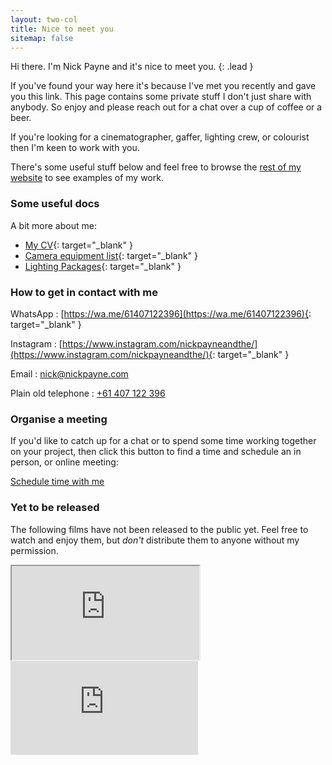 ```yaml
---
layout: two-col
title: Nice to meet you
sitemap: false
---
```


Hi there. I'm Nick Payne and it's nice to meet you.
{: .lead }

If you've found your way here it's because I've met you recently and gave you this link. This page contains some private stuff I don't just share with anybody. So enjoy and please reach out for a chat over a cup of coffee or a beer.

If you're looking for a cinematographer, gaffer, lighting crew, or colourist then I'm keen to work with you.

There's some useful stuff below and feel free to browse the [rest of my website](/) to see examples of my work.

### Some useful docs

A bit more about me:

- [My CV](https://docs.google.com/document/d/1NyPb5wqSE8JerlxA8x-j1cQA-B7BV8EFsJM1PiMa7no/edit?usp=sharing){: target="_blank" }
- [Camera equipment list](https://docs.google.com/document/d/1ZROWDbxd8U8wGcEHyfjgKvt059cYvvS5dDBJY3q6rn8/edit?usp=sharing){: target="_blank" }
- [Lighting Packages](https://docs.google.com/document/d/1IMnAsQd0n3hguSM59qdTJEnu7kFw571zQDxUmL4GjcQ/edit?usp=sharing){: target="_blank" }

### How to get in contact with me

WhatsApp
: [https://wa.me/61407122396](https://wa.me/61407122396){: target="_blank" }

Instagram
: [https://www.instagram.com/nickpayneandthe/](https://www.instagram.com/nickpayneandthe/){: target="_blank" }

Email
: [nick@nickpayne.com](mailto:nick@nickpayne.com)

Plain old telephone
: [+61 407 122 396](tel:+61407122396)

### Organise a meeting

If you'd like to catch up for a chat or to spend some time working together on your project, then click this button to find a time and schedule an in person, or online meeting: 

<!-- Calendly link widget begin -->
<link href="https://assets.calendly.com/assets/external/widget.css" rel="stylesheet">
<script src="https://assets.calendly.com/assets/external/widget.js" type="text/javascript" async></script>
<p><a class="btn btn-primary" role="button" href="" onclick="Calendly.initPopupWidget({url: 'https://calendly.com/nickpayneandthe'});return false;">Schedule time with me</a></p>
<!-- Calendly link widget end -->

### Yet to be released

The following films have not been released to the public yet. Feel free to watch and enjoy them, but _don't_ distribute them to anyone without my permission.

<div class="embed-responsive embed-responsive-16by9">
  <iframe class="embed-responsive-item" src="https://player.vimeo.com/video/679808891?h=16f9097eee&amp;badge=0&amp;autopause=0&amp;player_id=0&amp;app_id=58479" allow="autoplay; fullscreen; picture-in-picture" allowfullscreen title="&amp;quot;Leaving Town&amp;quot; by Philip Masterson"></iframe>
</div>

<div class="embed-responsive embed-responsive-16by9">
  <iframe class="embed-responsive-item" src="https://www.youtube.com/embed/y4nPrhhXQGo" title="YouTube video player" frameborder="0" allow="accelerometer; autoplay; clipboard-write; encrypted-media; gyroscope; picture-in-picture" allowfullscreen></iframe></div>

